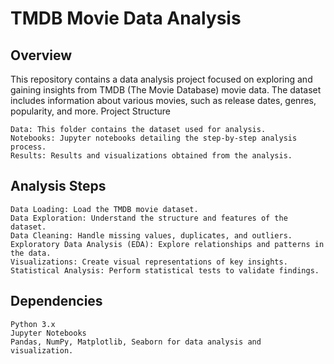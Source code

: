 # TMDB Movie Data Analysis

## Overview

This repository contains a data analysis project focused on exploring and gaining insights from TMDB (The Movie Database) movie data. The dataset includes information about various movies, such as release dates, genres, popularity, and more.
Project Structure

    Data: This folder contains the dataset used for analysis.
    Notebooks: Jupyter notebooks detailing the step-by-step analysis process.
    Results: Results and visualizations obtained from the analysis.

## Analysis Steps

    Data Loading: Load the TMDB movie dataset.
    Data Exploration: Understand the structure and features of the dataset.
    Data Cleaning: Handle missing values, duplicates, and outliers.
    Exploratory Data Analysis (EDA): Explore relationships and patterns in the data.
    Visualizations: Create visual representations of key insights.
    Statistical Analysis: Perform statistical tests to validate findings.

## Dependencies

    Python 3.x
    Jupyter Notebooks
    Pandas, NumPy, Matplotlib, Seaborn for data analysis and visualization.
